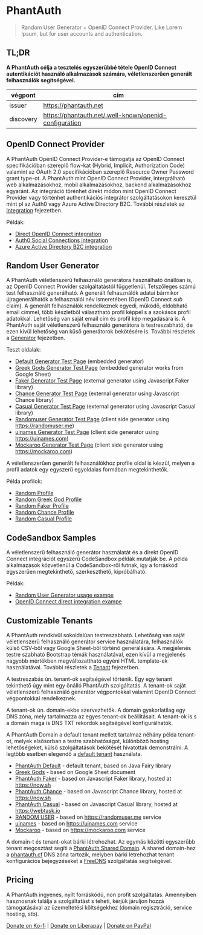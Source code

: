 # PhantAuth

> Random User Generator + OpenID Connect Provider.
> Like Lorem Ipsum, but for user accounts and authentication.

## TL;DR

**A PhantAuth célja a tesztelés egyszerűbbé tétele OpenID Connect autentikációt használó alkalmazások számára, véletlenszerűen generált felhasználók segítségével.**

végpont  | cím
---------|-----
issuer   | https://phantauth.net
discovery| https://phantauth.net/.well-known/openid-configuration

## OpenID Connect Provider

A PhantAuth OpenID Connect Provider-e támogatja az OpenID Connect specifikációban szereplő flow-kat (Hybrid, Implicit, Authorization Code) valamint az OAuth 2.0 specifikációban szereplő Resource Owner Password grant type-ot. A PhantAuth mint OpenID Connect Provider, intergrálható web alkalmazásokhoz, mobil alkalmazásokhoz, backend alkalmazásokhoz egyaránt. Az integráció törénhet direkt módon mint OpenID Connect Provider vagy történhet authentikációs integrátor szolgáltatásokon keresztül mint pl az Auth0 vagy Azure Active Directory B2C. További részletek az [Integration](integration.md) fejezetben.

Példák:

 - [Direct OpenID Connect integration](https://www.phantauth.net/test/oidc)
 - [Auth0 Social Connections integration](https://www.phantauth.net/test/auth0)
 - [Azure Active Directory B2C integration](https://www.phantauth.net/test/azure)

## Random User Generator

A PhantAuth véletlenszerű felhasználó generátora használható önállóan is, az OpenID Connect Provider szolgáltatástól függetlenül. Tetszőleges számú test felhasználó generálható. A generált felhasználók adatai bármikor újragenerálhatók a felhasználói név ismeretében (OpenID Connect *sub* claim). A generált felhasználók rendelkeznek egyedi, működő, eldobható email címmel, több készletből választható profil képpel s a szokásos profil adatokkal. Lehetőség van saját email cím és profil kép megadására is. A PhantAuth saját véletlenszerű felhasználó generátora is testreszabható, de ezen kívül lehetőség van küső generátorok bekötésére is. További részletek a [Generator](generator.md) fejezetben.

Teszt oldalak:

 - [Default Generator Test Page](https://phantauth.net/test/user) (embedded generator)
 - [Greek Gods Generator Test Page](https://phantauth.net/_gods/test/user) (embedded generator works from Google Sheet)
 - [Faker Generator Test Page](https://phantauth.net/_faker/test/user) (external generator using Javascript Faker library)
 - [Chance Generator Test Page](https://phantauth.net/_chance/test/user) (external generator using Javascript Chance library)
 - [Casual Generator Test Page](https://phantauth.net/_casual/test/user) (external generator using Javascript Casual library)
 - [Randomuser Generator Test Page](https://phantauth.net/_randomuser/test/user) (client side generator using https://randomuser.me)
 - [uinames Generator Test Page](https://phantauth.net/_uinames/test/user) (client side generator using https://uinames.com)
 - [Mockaroo Generator Test Page](https://phantauth.net/_mockaroo/test/user) (client side generator using https://mockaroo.com)

A véletlenszerűen generált felhasználókhoz profile oldal is készül, melyen a profil adatok egy egyszerű egyoldalas formában megtekinthetők.

Példa profilok:

 - [Random Profile](https://phantauth.net/~joe.black)
 - [Random Greek God Profile](https://phantauth.net/_gods/~zeus)
 - [Random Faker Profile](https://phantauth.net/_faker/~harry.houdini)
 - [Random Chance Profile](https://phantauth.net/_chance/~peter.pan)
 - [Random Casual Profile](https://phantauth.net/_casual/~john.smith)

## CodeSandbox Samples

A véletlenszerű felhasználó generátor használatát és a direkt OpenID Connect integrációt egyszerű CodeSandbox példák mutatják be. A példa alkalmazások közvetlenül a CodeSandbox-ről futnak, így a forráskód egyszerűen megtekinthető, szerkeszthető, kipróbálható.

Példák:

 - [Random User Generator usage exampe](https://4xyj8lw394.codesandbox.io/)
 - [OpenID Connect direct integration exampe](https://8z77681269.codesandbox.io/)

## Customizable Tenants

A PhantAuth rendkívül sokoldalúan testreszabható. Lehetőség van saját véletlenszerű felhasználó generátor service használatára, felhasználók külső CSV-ből vagy Google Sheet-ből történő generálására. A megjelenés testre szabható Bootstrap témák használatával, ezen kívül a megjelenés nagyobb mértékben megváltozattható egyéni HTML template-ek használatával. További részletek a [Tenant](tenant.md) fejezetben.

A testreszabás ún. tenant-ok segítségével történik. Egy egy tenant tekinthető úgy mint egy önálló PhantAuth szolgáltatás. A tenant-ok saját véletlenszerű felhasználó generátor végpontokkal valamint OpenID Connect végpontokkal rendelkeznek.

A tenant-ok ún. domain-ekbe szervezhetők. A domain gyakorlatilag egy DNS zóna, mely tartalmazza az egyes tenant-ok beállításait. A tenant-ok is s a domain maga is DNS TXT rekordok segítségével konfigurálhatók.

A PhantAuth Domain a default tenant mellett tartalmaz néhány példa tenant-ot, melyek elsősorban a testre szabhatóságot, különböző hosting lehetőségeket, külső szolgáltatások bekötését hivatottak demonstrálni. A legtöbb esetben elegendő a [default tenant](https://phantauth.net) használata.

 - [PhantAuth Default](https://phantauth.net) - default tenant, based on Java Fairy library
 - [Greek Gods](https://phantauth.net/_gods) - based on Google Sheet document
 - [PhantAuth Faker](https://phantauth.net/_faker) - based on Javascript Faker library, hosted at https://now.sh
 - [PhantAuth Chance](https://phantauth.net/_chance) - based on Javascript Chance library, hosted at https://now.sh
 - [PhantAuth Casual](https://phantauth.net/_casual) - based on Javascript Casual library, hosted at https://webtask.io
 - [RANDOM USER](https://phantauth.net/_randomuser) - based on https://randomuser.me service
 - [uinames](https://phantauth.net/_uinames) - based on https://uinames.com service
 - [Mockaroo](https://phantauth.net/_mockaroo) - based on  https://mockaroo.com service

A domain-t és tenant-okat bárki létrehozhat. Az egymás közötti egyszerűbb tenant megosztást segíti a [PhantAuth Shared Domain](https://shared.phantauth.net). A shared domain-hez a [phantauth.cf](http://phantauth.cf) DNS zóna tartozik, melyben bárki létrehozhat tenant konfigurációs bejegyzéseket a [FreeDNS](https://freedns.afraid.org/) szolgáltatás segítségével.

## Pricing

A PhantAuth ingyenes, nyílt forráskódú, non profit szolgáltatás. Amennyiben hasznosnak találja a szolgáltatást s teheti, kérjük járuljon hozzá támogatásával az üzemeltetési költségekhez (domain regisztráció, service hosting, stb).

[Donate on Ko-fi](https://ko-fi.com/Q5Q0T7C7) | [Donate on Liberapay](https://liberapay.com/szkiba/donate) | [Donate on PayPal](https://www.paypal.com/cgi-bin/webscr?cmd=_s-xclick&hosted_button_id=VXLCJ3EZRAE7G&source=url)
